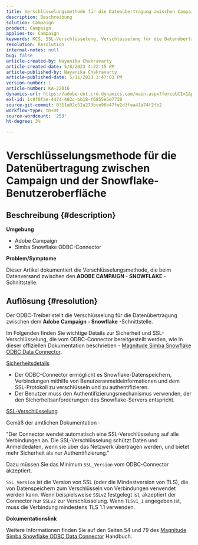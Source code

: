 ```yaml
---
title: Verschlüsselungsmethode für die Datenübertragung zwischen Campaign und der Snowflake-Benutzeroberfläche
description: Beschreibung
solution: Campaign
product: Campaign
applies-to: Campaign
keywords: KCS, SSL-Verschlüsselung, Verschlüsselung für die Datenübertragung, snowflake-Benutzeroberfläche der Kampagne, ODBC-Treiber
resolution: Resolution
internal-notes: null
bug: false
article-created-by: Nayanika Chakravarty
article-created-date: 5/8/2023 4:22:15 PM
article-published-by: Nayanika Chakravarty
article-published-date: 5/11/2023 3:47:03 PM
version-number: 1
article-number: KA-22016
dynamics-url: https://adobe-ent.crm.dynamics.com/main.aspx?forceUCI=1&pagetype=entityrecord&etn=knowledgearticle&id=779bd679-bced-ed11-8849-6045bd006239
exl-id: 1c9f0fae-4474-402c-bb18-f6855e5e7738
source-git-commit: 0311a02c52a273bce96b47fe2d3fea41a74f2fb2
workflow-type: tm+mt
source-wordcount: '253'
ht-degree: 3%

---
```


# Verschlüsselungsmethode für die Datenübertragung zwischen Campaign und der Snowflake-Benutzeroberfläche

## Beschreibung {#description}


<b>Umgebung</b>

- Adobe Campaign
- Simba Snowflake ODBC-Connector


<b>Problem/Symptome</b>

Dieser Artikel dokumentiert die Verschlüsselungsmethode, die beim Datenversand zwischen den <b>ADOBE CAMPAIGN - SNOWFLAKE</b> -Schnittstelle.


## Auflösung {#resolution}


Der ODBC-Treiber stellt die Verschlüsselung für die Datenübertragung zwischen dem <b>Adobe</b> <b>Campaign - Snowflake</b> -Schnittstelle.

Im Folgenden finden Sie wichtige Details zur Sicherheit und SSL-Verschlüsselung, die vom ODBC-Connector bereitgestellt werden, wie in dieser offiziellen Dokumentation beschrieben - [Magnitude Simba Snowflake ODBC Data Connector](https://docs.posit.co/drivers/1.8.0/pdf/Simba%20Snowflake%20ODBC%20Connector%20Install%20and%20Configuration%20Guide.pdf).

<u>Sicherheitsdetails</u>

- Der ODBC-Connector ermöglicht es Snowflake-Datenspeichern, Verbindungen mithilfe von Benutzeranmeldeinformationen und dem SSL-Protokoll zu verschlüsseln und zu authentifizieren.
- Der Benutzer muss den Authentifizierungsmechanismus verwenden, der den Sicherheitsanforderungen des Snowflake-Servers entspricht.


<u>SSL-Verschlüsselung</u>

Gemäß der amtlichen Dokumentation -

&quot;Der Connector wendet automatisch eine SSL-Verschlüsselung auf alle Verbindungen an. Die SSL-Verschlüsselung schützt Daten und Anmeldedaten, wenn sie über das Netzwerk übertragen werden, und bietet mehr Sicherheit als nur Authentifizierung.&quot;

Dazu müssen Sie das Minimum `SSL_Version` vom ODBC-Connector akzeptiert.

`SSL_Version` ist die Version von SSL (oder die Mindestversion von TLS), die von Datenspeichern zum Verschlüsseln von Verbindungen verwendet werden kann. Wenn beispielsweise `SSLv2` festgelegt ist, akzeptiert der Connector nur `SSLv2` zur Verschlüsselung. Wenn `TLSv1_1` angegeben ist, muss die Verbindung mindestens TLS 1.1 verwenden.

<b>Dokumentationslink</b>

Weitere Informationen finden Sie auf den Seiten 54 und 79 des [Magnitude Simba Snowflake ODBC Data Connector](https://docs.posit.co/drivers/1.8.0/pdf/Simba%20Snowflake%20ODBC%20Connector%20Install%20and%20Configuration%20Guide.pdf) Handbuch.
